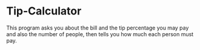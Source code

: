 # Tip-Calculator
This program asks you about the bill and the tip percentage you may pay and also the number of people, then tells you how much each person must pay.
